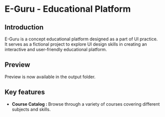 # E-Guru - Educational Platform

## Introduction

E-Guru is a concept educational platform designed as a part of UI practice. It serves as a fictional project to explore UI design skills in creating an interactive and user-friendly educational platform.

## Preview 

Preview is now available in the output folder.

## Key features

+ <b> Course Catalog : </b> Browse through a variety of courses covering different subjects and skills.
